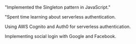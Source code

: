 "Implemented the Singleton pattern in JavaScript."

"Spent time learning about serverless authentication.

Using AWS Cognito and Auth0 for serverless authentication.

Implementing social login with Google and Facebook.